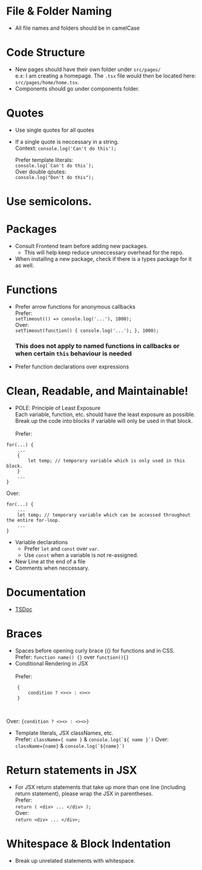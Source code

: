 # File & Folder Naming
- All file names and folders should be in camelCase

# Code Structure
- New pages should have their own folder under `src/pages/` <br>
    e.x: I am creating a homepage. The `.tsx` file would then be located here: `src/pages/home/home.tsx`.
- Components should go under components folder.

# Quotes
- Use single quotes for all quotes
- If a single quote is neccessary in a string. <br>
    Context: 
        ```console.log('Can't do this');```

    Prefer template literals: 
    <br>
        ```console.log(`Can't do this`);```
    <br>
    Over double qoutes: 
    <br>
        `console.log("Don't do this");`

# Use semicolons.

# Packages
- Consult Frontend team before adding new packages.
    - This will help keep reduce unneccessary overhead for the repo.
- When installing a new package, check if there is a types package for it as well.

# Functions
- Prefer arrow functions for anonymous callbacks
    <br>
    Prefer: 
    <br>
        `setTimeout(() => console.log('...'), 1000);`
    <br>
    Over:
    <br>
        ```
        setTimeout(function() {
            console.log('...');
        }, 1000);
        ```

    ### This does not apply to named functions in callbacks or when certain `this` behaviour is needed
- Prefer function declarations over expressions

# Clean, Readable, and Maintainable!
- POLE: Principle of Least Exposure
    <br>
    Each variable, function, etc. should have the least exposure as possible. Break up the code into blocks if variable will only be used in that block.
    <br><br>
    Prefer: 
    <br>
```
for(...) {
    ...
    {
        let temp; // temporary variable which is only used in this block.
    }
    ...
}
```
Over:
<br>
```
for(...) {
    ...
    let temp; // temporary variable which can be accessed throughout the entire for-loop.
    ...
}
```
- Variable declarations
    - Prefer `let` and `const` over `var`.
    - Use `const` when a variable is not re-assigned.
- New Line at the end of a file
- Comments when neccessary.

# Documentation
- <a href="https://tsdoc.org/">TSDoc</a>

# Braces
- Spaces before opening curly brace ({) for functions and in CSS. <br>
    Prefer: `function name() {}` over `function(){}`
- Conditional Rendering in JSX 
    <br>
    <br>
    Prefer:
    <br>
```
    {
        condition ? <><> : <><>
    }
```
<br>

Over: ```{condition ? <><> : <><>}```

- Template literals, JSX classNames, etc. <br>
    Prefer: `className={ name }` & ```console.log(`${ name }`)```
    Over: `className={name}` & ```console.log(`${name}`)```

# Return statements in JSX
- For JSX return statements that take up more than one line (including return statement), please wrap the JSX in parentheses. <br>
    Prefer: 
    <br>
        ```
        return (
            <div>
                ...
            </div>
        );
        ```
    <br>
    Over: 
    <br>
        ```
        return <div>
            ...
        </div>;
        ```

# Whitespace & Block Indentation
- Break up unrelated statements with whitespace.
